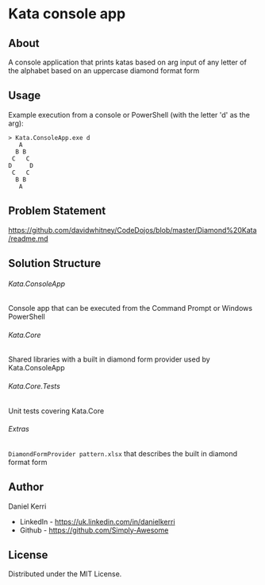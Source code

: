 # Kata console app

## About

A console application that prints katas based on arg input of any letter of the alphabet based on an uppercase diamond format form

## Usage

Example execution from a console or PowerShell (with the letter 'd' as the arg):

```dotnet
> Kata.ConsoleApp.exe d
   A  
  B B
 C   C
D     D
 C   C
  B B
   A
```

## Problem Statement

https://github.com/davidwhitney/CodeDojos/blob/master/Diamond%20Kata/readme.md

## Solution Structure

###### Kata.ConsoleApp
Console app that can be executed from the Command Prompt or Windows PowerShell

###### Kata.Core 
Shared libraries with a built in diamond form provider used by Kata.ConsoleApp

###### Kata.Core.Tests
Unit tests covering Kata.Core

###### Extras
`DiamondFormProvider pattern.xlsx` that describes the built in diamond format form

## Author

Daniel Kerri 

- LinkedIn - https://uk.linkedin.com/in/danielkerri
- Github - https://github.com/Simply-Awesome

## License

Distributed under the MIT License. 
